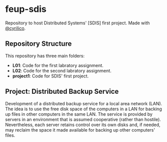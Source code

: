 # feup-sdis

Repository to host Distributed Systems' [SDIS] first project. Made with [@cyrilico](https://github.com/cyrilico).

## Repository Structure

This repository has three main folders:
* __L01__: Code for the first labratory assignment.
* __L02__: Code for the second labratory assignment.
* __project1__: Code for SDIS' first project.

## Project: Distributed Backup Service

Development of a distributed backup service for a local area network (LAN). The idea is to use the free disk space of the computers in a LAN for backing up files in other computers in the same LAN. The service is provided by servers in an environment that is assumed cooperative (rather than hostile). Nevertheless, each server retains control over its own disks and, if needed, may reclaim the space it made available for backing up other computers' files.
